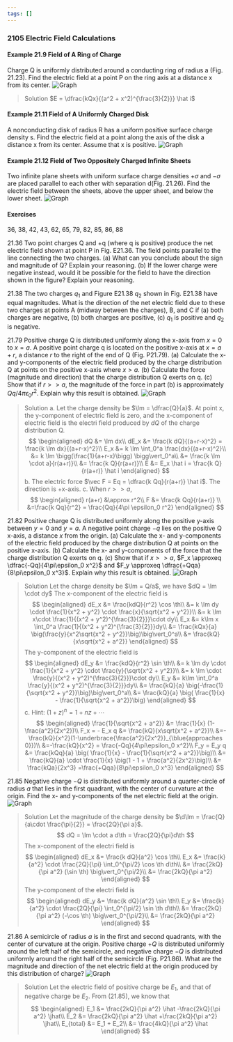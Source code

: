 ```yaml
---
tags: []
---
```


### 2105 Electric Field Calculations

#### Example 21.9 Field of A Ring of Charge
Charge Q is uniformly distributed around a conducting ring of radius a (Fig. 21.23). Find the electric field at a point P on the ring axis at a distance x from its center.
![Graph](../assets/21_23.png)
>Solution
$E = \dfrac{kQx}{(a^2 + x^2)^{\frac{3}{2}}} \hat i$

#### Example 21.11 Field of A Uniformly Charged Disk
A nonconducting disk of radius R has a uniform positive surface charge density s. Find the electric field at a point along the axis of the disk a distance x from its center. Assume that x is positive.
![Graph](../assets/21_25.png)

#### Example 21.12 Field of Two Oppositely Charged Infinite Sheets
Two infinite plane sheets with uniform surface charge densities $+\sigma$ and $-\sigma$  are placed parallel to each other with separation d(Fig. 21.26). Find the electric field between the sheets, above the upper sheet, and below the lower sheet.
![Graph](../assets/21_26.png)

#### Exercises
36, 38, 42, 43, 62, 65, 79, 82, 85, 86, 88

21.36 Two point charges Q and +q (where q is positive) produce the net electric field shown at point P in Fig. E21.36. The field points parallel to the line connecting the two charges.
(a) What can you conclude about the sign and magnitude of Q? Explain your reasoning.
(b) If the lower charge were negative instead, would it be possible for the  field to have the direction shown in the figure? Explain your reasoning.

21.38 The two charges $q_1$ and Figure E21.38 $q_2$ shown in Fig. E21.38 have equal magnitudes. What is the direction of the net electric field due to these two charges at points A (midway between the charges), B, and C if (a) both charges are negative, (b) both charges are positive, (c) $q_1$ is positive and $q_2$ is negative.

21.79 Positive charge Q is distributed uniformly along the x-axis from $x = 0$ to $x = a$. A positive point charge q is located on the positive x-axis at $x = a + r$, a distance $r$ to the right of the end of Q (Fig. P21.79).
(a) Calculate the x- and y-components of the electric field produced by the charge distribution Q at points on the positive x-axis where $x > a$.
(b) Calculate the force (magnitude and direction) that the charge distribution Q exerts on q.
(c) Show that if $r >> a$, the magnitude of the force in part (b) is approximately $Qq /4\pi \epsilon_0 r^2$. Explain why this result is obtained.
![Graph](../assets/21_79.png)
>Solution
a. Let the charge density be $\lm = \dfrac{Q}{a}$. At point x, the y-component of electric field is zero, and the x-component of electric field is the electri field produced by $dQ$ of the charge distribution Q.
$$
\begin{aligned}
dQ &= \lm dx\\
dE_x &= \frac{k dQ}{(a+r-x)^2} = \frac{k \lm dx}{(a+r-x)^2}\\
E_x &= k \lm \int_0^a \frac{dx}{(a+r-x)^2}\\
&= k \lm \bigg(\frac{1}{a+r-x}\bigg) \bigg\vert_0^a\\
&= \frac{k \lm \cdot a}{r(a+r)}\\
&= \frac{k Q}{r(a+r)}\\
E &= E_x \hat i = \frac{k Q}{r(a+r)} \hat i
\end{aligned}
$$
b. The electric force $\vec F = Eq = \dfrac{k Qq}{r(a+r)} \hat i$. The direction is +x-axis.
c. When $r >> a$,
$$
\begin{aligned}
r(a+r) &\approx r^2\\
F &= \frac{k Qq}{r(a+r)} \\
&=\frac{k Qq}{r^2} = \frac{Qq}{4\pi \epsilon_0 r^2}
\end{aligned}
$$

21.82 Positive charge Q is distributed uniformly along the positive y-axis between $y = 0$ and $y = a$. A negative point charge $-q$ lies on the positive Q x-axis, a distance $x$ from the origin.
(a) Calculate the x- and y-components of the electric field produced by the charge distribution Q at points on the positive x-axis.
(b) Calculate the x- and y-components of the force that the charge distribution Q exerts on q.
(c) Show that if $x >> a$, $F_x \approxeq \dfrac{-Qq}{4\pi\epsilon_0 x^2}$ and $F_y \approxeq \dfrac{+Qqa}{8\pi\epsilon_0 x^3}$. Explain why this result is obtained.
![Graph](../assets/21_82.png)
>Solution
Let the charge density be $\lm = Q/a$, we have $dQ = \lm \cdot dy$
The x-component of the electric field is
$$
\begin{aligned}
dE_x &= \frac{kdQ}{r^2} \cos \th\\
&= k \lm dy \cdot \frac{1}{x^2 + y^2} \cdot \frac{x}{\sqrt{x^2 + y^2}}\\
&= k \lm x\cdot \frac{1}{(x^2 + y^2)^{\frac{3}{2}}}\cdot dy\\
E_x &= k\lm x \int_0^a \frac{1}{(x^2 + y^2)^{\frac{3}{2}}}dy\\
&= \frac{kQx}{a} \big(\frac{y}{x^2\sqrt{x^2 + y^2}}\big)\big\vert_0^a\\
&= \frac{kQ}{x\sqrt{x^2 + a^2}}
\end{aligned}
$$
The y-component of the electric field is
$$
\begin{aligned}
dE_y &= \frac{kdQ}{r^2} \sin \th\\
&= k \lm dy \cdot \frac{1}{x^2 + y^2} \cdot \frac{y}{\sqrt{x^2 + y^2}}\\
&= k \lm \cdot \frac{y}{(x^2 + y^2)^{\frac{3}{2}}}\cdot dy\\
E_y &= k\lm \int_0^a \frac{y}{(x^2 + y^2)^{\frac{3}{2}}}dy\\
&= \frac{kQ}{a} \big(-\frac{1}{\sqrt{x^2 + y^2}}\big)\big\vert_0^a\\
&= \frac{kQ}{a} \big( \frac{1}{x} - \frac{1}{\sqrt{x^2 + a^2}}\big)
\end{aligned}
$$
c. Hint: $(1 + z)^n = 1 + nz + \cdots$
$$
\begin{aligned}
\frac{1}{\sqrt{x^2 + a^2}} &= \frac{1}{x} (1-\frac{a^2}{2x^2})\\
F_x = - E_x q &= \frac{kQ}{x\sqrt{x^2 + a^2}}\\
&=-\frac{kQ}{x^2}(1-\underbrace{\frac{a^2}{2x^2}}_{\blue{approaches 0}})\\
&=-\frac{kQ}{x^2} = \frac{-Qq}{4\pi\epsilon_0 x^2}\\
F_y = E_y q &= \frac{kQq}{a} \big( \frac{1}{x} - \frac{1}{\sqrt{x^2 + a^2}}\big)\\
&= \frac{kQ}{a} \cdot \frac{1}{x} \big(1 - 1 + \frac{a^2}{2x^2}\big)\\
&= \frac{kQa}{2x^3} =\frac{+Qqa}{8\pi\epsilon_0 x^3}
\end{aligned}
$$

21.85 Negative charge $-Q$ is distributed uniformly around a quarter-circle of radius $a$ that lies in the first quadrant, with the center of curvature at the origin. Find the x- and y-components of the net electric field at the origin.
![Graph](../assets/21_85.png)
>Solution
Let the magnitude of the charge density be $\d\lm = \frac{Q}{a\cdot \frac{\pi}{2}} = \frac{2Q}{\pi a}$.
$$
dQ = \lm \cdot a d\th = \frac{2Q}{\pi}d\th
$$
The x-component of the electri field is
$$
\begin{aligned}
dE_x &= \frac{k dQ}{a^2} \cos \th\\
E_x &= \frac{k}{a^2} \cdot \frac{2Q}{\pi} \int_0^{\pi/2} \cos \th d\th\\
&= \frac{2kQ}{\pi a^2} (\sin \th) \big\vert_0^{\pi/2}\\
&= \frac{2kQ}{\pi a^2}
\end{aligned}
$$
The y-component of the electri field is
$$
\begin{aligned}
dE_y &= \frac{k dQ}{a^2} \sin \th\\
E_y &= \frac{k}{a^2} \cdot \frac{2Q}{\pi} \int_0^{\pi/2} \sin \th d\th\\
&= \frac{2kQ}{\pi a^2} (-\cos \th) \big\vert_0^{\pi/2}\\
&= \frac{2kQ}{\pi a^2}
\end{aligned}
$$

21.86 A semicircle of radius $a$ is in the first and second quadrants, with the center of curvature at the origin. Positive charge $+Q$ is distributed uniformly around the left half of the semicircle, and negative charge $-Q$ is distributed uniformly around the right half of the semicircle (Fig. P21.86). What are the magnitude and direction of the net electric field at the origin produced by this distribution of charge?
![Graph](../assets/21_86.png)
>Solution
Let the electric field of positive charge be $E_1$, and that of negative charge be $E_2$. From (21.85), we know that
$$
\begin{aligned}
E_1 &= \frac{2kQ}{\pi a^2} \ihat -\frac{2kQ}{\pi a^2} \jhat\\
E_2 &= \frac{2kQ}{\pi a^2} \ihat +\frac{2kQ}{\pi a^2} \jhat\\
E_{total} &= E_1 + E_2\\
&= \frac{4kQ}{\pi a^2} \ihat
\end{aligned}
$$
